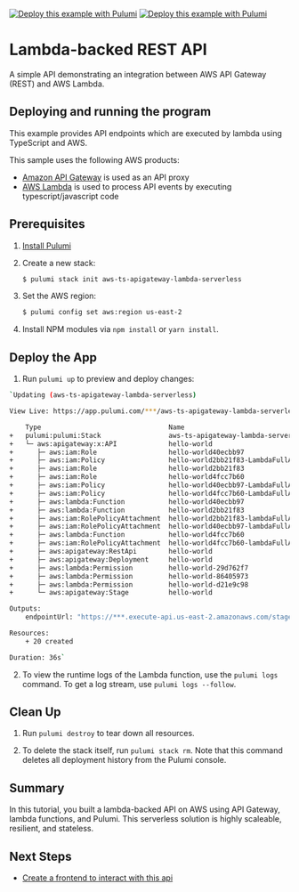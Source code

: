 [![Deploy this example with Pulumi](https://www.pulumi.com/images/deploy-with-pulumi/dark.svg)](https://app.pulumi.com/new?template=https://github.com/pulumi/examples/blob/master/aws-ts-apigateway-lambda-serverless/README.md#gh-light-mode-only)
[![Deploy this example with Pulumi](https://get.pulumi.com/new/button-light.svg)](https://app.pulumi.com/new?template=https://github.com/pulumi/examples/blob/master/aws-ts-apigateway-lambda-serverless/README.md#gh-dark-mode-only)

# Lambda-backed REST API

A simple API demonstrating an integration between AWS API Gateway (REST) and AWS Lambda.

## Deploying and running the program

This example provides API endpoints which are executed by lambda using TypeScript and AWS.

This sample uses the following AWS products:

- [Amazon API Gateway](https://aws.amazon.com/api-gateway/) is used as an API proxy
- [AWS Lambda](https://aws.amazon.com/lambda/) is used to process API events by executing typescript/javascript code

## Prerequisites

1. [Install Pulumi](https://www.pulumi.com/docs/get-started/install/)
2.  Create a new stack:

    ```bash
    $ pulumi stack init aws-ts-apigateway-lambda-serverless
    ```

3.  Set the AWS region:

    ```bash
    $ pulumi config set aws:region us-east-2
    ```

4.  Install NPM modules via `npm install` or `yarn install`.

## Deploy the App

1.  Run `pulumi up` to preview and deploy changes:

  ```bash
  `Updating (aws-ts-apigateway-lambda-serverless)

  View Live: https://app.pulumi.com/***/aws-ts-apigateway-lambda-serverless/aws-ts-apigateway-lambda-serverless/updates/1

      Type                                Name                                                                     Status
  +   pulumi:pulumi:Stack                 aws-ts-apigateway-lambda-serverless-aws-ts-apigateway-lambda-serverless  created
  +   └─ aws:apigateway:x:API             hello-world                                                              created
  +      ├─ aws:iam:Role                  hello-world40ecbb97                                                      created
  +      ├─ aws:iam:Policy                hello-world2bb21f83-LambdaFullAccess                                     created
  +      ├─ aws:iam:Role                  hello-world2bb21f83                                                      created
  +      ├─ aws:iam:Role                  hello-world4fcc7b60                                                      created
  +      ├─ aws:iam:Policy                hello-world40ecbb97-LambdaFullAccess                                     created
  +      ├─ aws:iam:Policy                hello-world4fcc7b60-LambdaFullAccess                                     created
  +      ├─ aws:lambda:Function           hello-world40ecbb97                                                      created
  +      ├─ aws:lambda:Function           hello-world2bb21f83                                                      created
  +      ├─ aws:iam:RolePolicyAttachment  hello-world2bb21f83-lambdaFullAccessCopyAttachment                       created
  +      ├─ aws:iam:RolePolicyAttachment  hello-world40ecbb97-lambdaFullAccessCopyAttachment                       created
  +      ├─ aws:lambda:Function           hello-world4fcc7b60                                                      created
  +      ├─ aws:iam:RolePolicyAttachment  hello-world4fcc7b60-lambdaFullAccessCopyAttachment                       created
  +      ├─ aws:apigateway:RestApi        hello-world                                                              created
  +      ├─ aws:apigateway:Deployment     hello-world                                                              created
  +      ├─ aws:lambda:Permission         hello-world-29d762f7                                                     created
  +      ├─ aws:lambda:Permission         hello-world-86405973                                                     created
  +      ├─ aws:lambda:Permission         hello-world-d21e9c98                                                     created
  +      └─ aws:apigateway:Stage          hello-world                                                              created

  Outputs:
      endpointUrl: "https://***.execute-api.us-east-2.amazonaws.com/stage/"

  Resources:
      + 20 created

  Duration: 36s`
  ```

2.  To view the runtime logs of the Lambda function, use the `pulumi logs` command. To get a log stream, use `pulumi logs --follow`.

## Clean Up

1.  Run `pulumi destroy` to tear down all resources.

2.  To delete the stack itself, run `pulumi stack rm`. Note that this command deletes all deployment history from the Pulumi console.

## Summary

In this tutorial, you built a lambda-backed API on AWS using API Gateway, lambda functions, and Pulumi. This serverless solution is highly scaleable, resilient, and stateless.


## Next Steps

- [Create a frontend to interact with this api](https://www.pulumi.com/docs/tutorials/aws/s3-website/)
